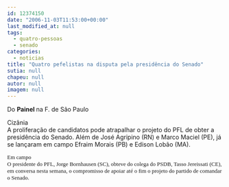 ```yaml
---
id: 12374150
date: "2006-11-03T11:53:00+00:00"
last_modified_at: null
tags:
  - quatro-pessoas
  - senado
categories:
  - noticias
title: "Quatro pefelistas na disputa pela presidência do Senado"
sutia: null
chapeu: null
autor: null
imagem: null
---
```

<p><P><SPAN style=\"FONT-FAMILY: Verdana\">Do <STRONG>Painel </STRONG>na F. de São Paulo<?xml:namespace prefix = o ns = \"urn:schemas-microsoft-com:office:office\" /><o:p></o:p></SPAN></P></p>
<p><P><SPAN style=\"COLOR: black; FONT-FAMILY: Verdana\">Cizânia<BR>A proliferação de candidatos pode atrapalhar o projeto do PFL de obter a presidência do Senado. Além de José Agripino (RN) e Marco Maciel (PE), já se lançaram <?xml:namespace prefix = st1 ns = \"urn:schemas-microsoft-com:office:smarttags\" /><st1:PersonName w:st=\"on\" ProductID=\"em campo Efraim Morais\">em campo Efraim Morais</st1:PersonName> (PB) e Edison Lobão (MA). </SPAN></P></p>
<p><P><SPAN style=\"COLOR: black; FONT-FAMILY: Verdana\"></SPAN><FONT size=3><FONT face=Verdana><st1:PersonName w:st=\"on\" ProductID=\"Em campo. O\"><FONT size=2><SPAN>Em campo<BR>O</SPAN></FONT></st1:PersonName><SPAN style=\"COLOR: black; FONT-FAMILY: Verdana\"><FONT size=2> presidente do PFL, Jorge Bornhausen (SC), obteve do colega do PSDB, Tasso Jereissati (CE), em conversa nesta semana, o compromisso de apoiar até o fim o projeto do partido de comandar o Senado.</FONT> </SPAN></FONT></FONT></P> </p>

